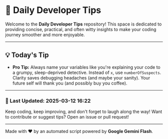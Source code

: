 
# 🌟 Daily Developer Tips

Welcome to the **Daily Developer Tips** repository! This space is dedicated to providing concise, practical, and often witty insights to make your coding journey smoother and more enjoyable.

---

## 💡 Today's Tip

- **Pro Tip:**  Always name your variables like you're explaining your code to a grumpy, sleep-deprived detective.  Instead of `x`, use `numberOfSuspects`.  Clarity saves debugging headaches (and maybe your sanity).  Your future self will thank you (and possibly buy you coffee).

---

### 📅 Last Updated: 2025-03-12 16:22

Keep coding, keep improving, and don't forget to laugh along the way! Want to contribute or suggest tips? Open an issue or pull request!

---

Made with ❤️ by an automated script powered by **Google Gemini Flash**.
